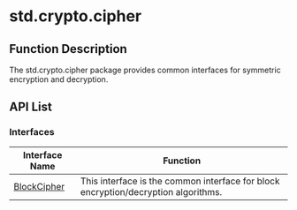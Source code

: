 # std.crypto.cipher

## Function Description

The std.crypto.cipher package provides common interfaces for symmetric encryption and decryption.

## API List

### Interfaces

|               Interface Name               |                Function                |
| ----------------------------------------- | ------------------------------------- |
| [BlockCipher](./cipher_package_api/cipher_package_interfaces.md#interface-blockcipher) | This interface is the common interface for block encryption/decryption algorithms. |